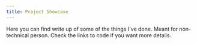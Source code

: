 ```yaml
---
title: Project Showcase
---
```


Here you can find write up of some of the things I've done. Meant for non-technical person. Check the links to code if you want more details.

